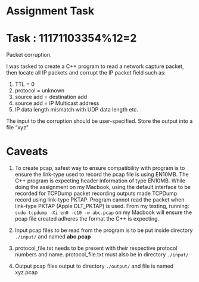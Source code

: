 # Assignment Task

# Task : 11171103354%12=2
Packet corruption.

I was tasked to create a C++ program to read a network capture packet, then locate all IP packets and corrupt the IP packet field such as:

1. TTL = 0
1. protocol = unknown
1. source add = destination add
1. source add = IP Multicast address
1. IP data length mismatch with UDP data length etc.

The input to the corruption should be user-specified.
Store the output into a file “xyz”

# Caveats
1. To create pcap, safest way to ensure compatibility with program is to ensure the link-type used to record the pcap file is using EN10MB. The C++ program is expecting header information of type EN10MB. While doing the assignment on my Macbook, using the default interface to be recorded for TCPDump packet recording outputs made TCPDump record using link-type PKTAP. Program cannot read the packet when link-type PKTAP (Apple DLT_PKTAP) is used. From my testing, running: ```sudo tcpdump -Xi en0 -c10 -w abc.pcap```
on my Macbook will ensure the pcap file created adheres the format the C++ is expecting.

1. Input pcap files to be read from the program is to be put inside directory ```./input/``` and named **abc.pcap**

1. protocol_file.txt needs to be present with their respective protocol numbers and name. protocol_file.txt must also be in directory ```./input/```

1. Output pcap files output to directory ```./output/``` and file is named xyz.pcap
